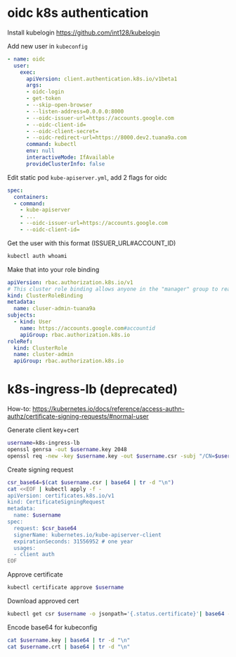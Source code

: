 # oidc k8s authentication

Install kubelogin <https://github.com/int128/kubelogin>

Add new user in `kubeconfig`

```yaml
- name: oidc
  user:
    exec:
      apiVersion: client.authentication.k8s.io/v1beta1
      args:
      - oidc-login
      - get-token
      - --skip-open-browser
      - --listen-address=0.0.0.0:8000
      - --oidc-issuer-url=https://accounts.google.com
      - --oidc-client-id=
      - --oidc-client-secret=
      - --oidc-redirect-url=https://8000.dev2.tuana9a.com
      command: kubectl
      env: null
      interactiveMode: IfAvailable
      provideClusterInfo: false
```

Edit static pod `kube-apiserver.yml`, add 2 flags for oidc

```yaml
spec:
  containers:
  - command:
    - kube-apiserver
    - ...
    - --oidc-issuer-url=https://accounts.google.com
    - --oidc-client-id=
```

Get the user with this format (ISSUER_URL#ACCOUNT_ID)

```bash
kubectl auth whoami
```

Make that into your role binding

```yaml
apiVersion: rbac.authorization.k8s.io/v1
# This cluster role binding allows anyone in the "manager" group to read secrets in any namespace.
kind: ClusterRoleBinding
metadata:
  name: cluser-admin-tuana9a
subjects:
  - kind: User
    name: https://accounts.google.com#accountid
    apiGroup: rbac.authorization.k8s.io
roleRef:
  kind: ClusterRole
  name: cluster-admin
  apiGroup: rbac.authorization.k8s.io
```

# k8s-ingress-lb (deprecated)

How-to: <https://kubernetes.io/docs/reference/access-authn-authz/certificate-signing-requests/#normal-user>

Generate client key+cert

```bash
username=k8s-ingress-lb
openssl genrsa -out $username.key 2048
openssl req -new -key $username.key -out $username.csr -subj "/CN=$username"
```

Create signing request

```bash
csr_base64=$(cat $username.csr | base64 | tr -d "\n")
cat <<EOF | kubectl apply -f -
apiVersion: certificates.k8s.io/v1
kind: CertificateSigningRequest
metadata:
  name: $username
spec:
  request: $csr_base64
  signerName: kubernetes.io/kube-apiserver-client
  expirationSeconds: 31556952 # one year
  usages:
  - client auth
EOF
```

Approve certificate

```bash
kubectl certificate approve $username
```

Download approved cert

```bash
kubectl get csr $username -o jsonpath='{.status.certificate}'| base64 -d > $username.crt
```

Encode base64 for kubeconfig

```bash
cat $username.key | base64 | tr -d "\n"
cat $username.crt | base64 | tr -d "\n"
```
